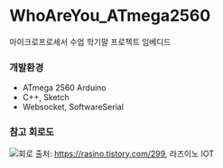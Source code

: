 # WhoAreYou_ATmega2560
마이크로프로세서 수업 학기말 프로젝트 임베디드

### 개발환경
* ATmega 2560 Arduino
* C++, Sketch
* Websocket, SoftwareSerial

### 참고 회로도
![회로](https://user-images.githubusercontent.com/59993347/119628243-e2aee400-be47-11eb-9224-3b6e06e33225.png)
출처: https://rasino.tistory.com/299, 라즈이노 IOT
